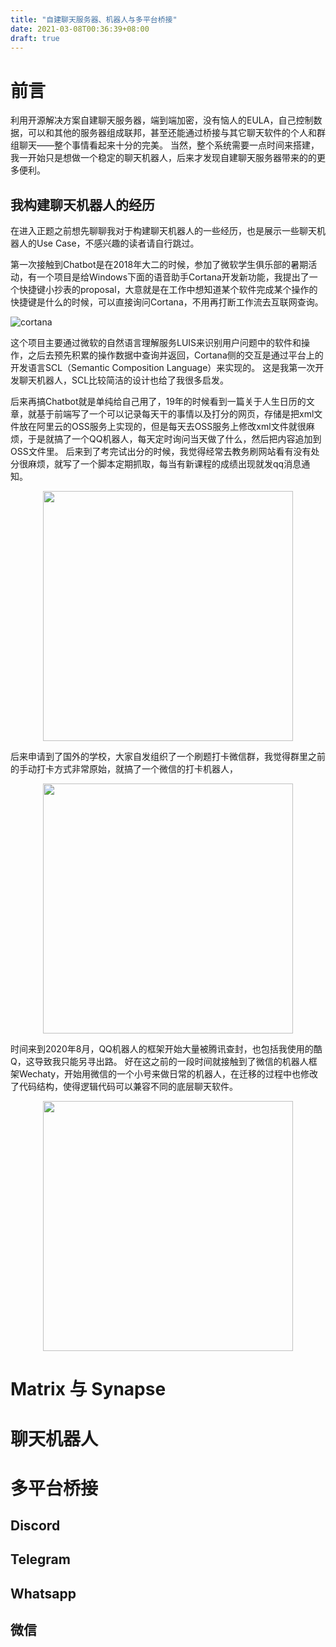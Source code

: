 ```yaml
---
title: "自建聊天服务器、机器人与多平台桥接"
date: 2021-03-08T00:36:39+08:00
draft: true
---
```


# 前言

利用开源解决方案自建聊天服务器，端到端加密，没有恼人的EULA，自己控制数据，可以和其他的服务器组成联邦，甚至还能通过桥接与其它聊天软件的个人和群组聊天——整个事情看起来十分的完美。 当然，整个系统需要一点时间来搭建，我一开始只是想做一个稳定的聊天机器人，后来才发现自建聊天服务器带来的的更多便利。

## 我构建聊天机器人的经历

在进入正题之前想先聊聊我对于构建聊天机器人的一些经历，也是展示一些聊天机器人的Use Case，不感兴趣的读者请自行跳过。

第一次接触到Chatbot是在2018年大二的时候，参加了微软学生俱乐部的暑期活动，有一个项目是给Windows下面的语音助手Cortana开发新功能，我提出了一个快捷键小抄表的proposal，大意就是在工作中想知道某个软件完成某个操作的快捷键是什么的时候，可以直接询问Cortana，不用再打断工作流去互联网查询。

![cortana](cortana.png)

这个项目主要通过微软的自然语言理解服务LUIS来识别用户问题中的软件和操作，之后去预先积累的操作数据中查询并返回，Cortana侧的交互是通过平台上的开发语言SCL（Semantic Composition Language）来实现的。 这是我第一次开发聊天机器人，SCL比较简洁的设计也给了我很多启发。

后来再搞Chatbot就是单纯给自己用了，19年的时候看到一篇关于人生日历的文章，就基于前端写了一个可以记录每天干的事情以及打分的网页，存储是把xml文件放在阿里云的OSS服务上实现的，但是每天去OSS服务上修改xml文件就很麻烦，于是就搞了一个QQ机器人，每天定时询问当天做了什么，然后把内容追加到OSS文件里。 后来到了考完试出分的时候，我觉得经常去教务刷网站看有没有处分很麻烦，就写了一个脚本定期抓取，每当有新课程的成绩出现就发qq消息通知。

<center>
<img src="qqbot-2019.png" height=400px />
</center>

后来申请到了国外的学校，大家自发组织了一个刷题打卡微信群，我觉得群里之前的手动打卡方式非常原始，就搞了一个微信的打卡机器人，

<center>
<img src="wechat-bot.jpg" height=400px />
</center>

时间来到2020年8月，QQ机器人的框架开始大量被腾讯查封，也包括我使用的酷Q，这导致我只能另寻出路。 好在这之前的一段时间就接触到了微信的机器人框架Wechaty，开始用微信的一个小号来做日常的机器人，在迁移的过程中也修改了代码结构，使得逻辑代码可以兼容不同的底层聊天软件。

<center>
<img src="qqbot-baned.jpg" height=400px />
</center>



# Matrix 与 Synapse

# 聊天机器人

# 多平台桥接

## Discord

## Telegram

## Whatsapp

## 微信
